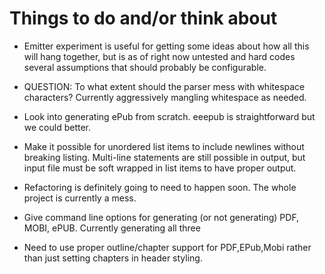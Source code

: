# Things to do and/or think about
  
* Emitter experiment is useful for getting some ideas about how all this will
  hang together, but is as of right now untested and hard codes several
  assumptions that should probably be configurable.

* QUESTION: To what extent should the parser mess with whitespace characters?
  Currently aggressively mangling whitespace as needed.

* Look into generating ePub from scratch. eeepub is straightforward but we could
  better.

* Make it possible for unordered list items to include newlines without
  breaking listing. Multi-line statements are still possible in output, but
  input file must be soft wrapped in list items to have proper output.

* Refactoring is definitely going to need to happen soon. The whole project is
  currently a mess.

* Give command line options for generating (or not generating) PDF, MOBI, ePUB.
  Currently generating all three

* Need to use proper outline/chapter support for PDF,EPub,Mobi rather than just
  setting chapters in header styling.
